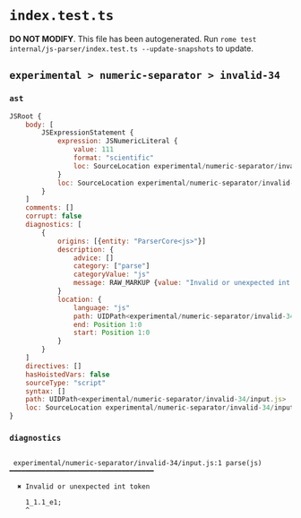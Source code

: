 # `index.test.ts`

**DO NOT MODIFY**. This file has been autogenerated. Run `rome test internal/js-parser/index.test.ts --update-snapshots` to update.

## `experimental > numeric-separator > invalid-34`

### `ast`

```javascript
JSRoot {
	body: [
		JSExpressionStatement {
			expression: JSNumericLiteral {
				value: 111
				format: "scientific"
				loc: SourceLocation experimental/numeric-separator/invalid-34/input.js 1:0-1:8
			}
			loc: SourceLocation experimental/numeric-separator/invalid-34/input.js 1:0-1:9
		}
	]
	comments: []
	corrupt: false
	diagnostics: [
		{
			origins: [{entity: "ParserCore<js>"}]
			description: {
				advice: []
				category: ["parse"]
				categoryValue: "js"
				message: RAW_MARKUP {value: "Invalid or unexpected int token"}
			}
			location: {
				language: "js"
				path: UIDPath<experimental/numeric-separator/invalid-34/input.js>
				end: Position 1:0
				start: Position 1:0
			}
		}
	]
	directives: []
	hasHoistedVars: false
	sourceType: "script"
	syntax: []
	path: UIDPath<experimental/numeric-separator/invalid-34/input.js>
	loc: SourceLocation experimental/numeric-separator/invalid-34/input.js 1:0-2:0
}
```

### `diagnostics`

```

 experimental/numeric-separator/invalid-34/input.js:1 parse(js) ━━━━━━━━━━━━━━━━━━━━━━━━━━━━━━━━━━━━

  ✖ Invalid or unexpected int token

    1_1.1_e1;
    ^


```
